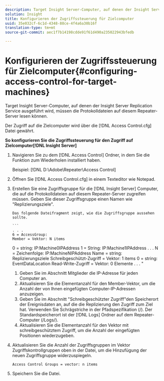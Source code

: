 ```yaml
---
description: Target Insight Server-Computer, auf denen der Insight Server Replication Service ausgeführt wird, müssen die Protokolldateien auf diesem Repeater-Server lesen können.
solution: Insight
title: Konfigurieren der Zugriffssteuerung für Zielcomputer
uuid: 35e032cf-6c1d-4348-88ce-4f4a6a30b16f
translation-type: tm+mt
source-git-commit: aec1f7b14198cdde91f61d490a235022943bfedb

---
```



# Konfigurieren der Zugriffssteuerung für Zielcomputer{#configuring-access-control-for-target-machines}

Target Insight Server-Computer, auf denen der Insight Server Replication Service ausgeführt wird, müssen die Protokolldateien auf diesem Repeater-Server lesen können.

Der Zugriff auf die Zielcomputer wird über die [!DNL Access Control.cfg] Datei gewährt.

**So konfigurieren Sie die Zugriffssteuerung für den Zugriff auf Zielcomputer[!DNL Insight Server]**

1. Navigieren Sie zu dem [!DNL Access Control] Ordner, in dem Sie die Funktion zum Wiederholen installiert haben.

   Beispiel: [!DNL D:\Adobe\Repeater\Access Control]

1. Öffnen Sie [!DNL Access Control.cfg] in einem Texteditor wie Notepad.
1. Erstellen Sie eine Zugriffsgruppe für die [!DNL Insight Server] Computer, die auf die Protokolldateien auf diesem Repeater-Server zugreifen müssen. Geben Sie dieser Zugriffsgruppe einen Namen wie &quot;Replizierungsziele&quot;.

       Das folgende Dateifragment zeigt, wie die Zugriffsgruppe aussehen sollte.
       
       ```
       . . .
       6 = AccessGroup:
       Member = Vektor: N items
     0 = string: IP:Machine0IPAddress
     1 = String: IP:Machine1IPAddress
    . . .
       N = Zeichenfolge: IP:MachineNIPAddress
     Name = string: Replizierungsziele
     Schreibgeschützt-Zugriff = Vektor: 1 items
     0 = string: EventDataLocation
     Read-Write-Zugriff = Vektor: 0 Elemente
    . . .
       &quot;
   
   1. Geben Sie im Abschnitt Mitglieder die IP-Adresse für jeden Computer an.
   1. Aktualisieren Sie die Elementanzahl für den Member-Vektor, um die Anzahl der von Ihnen eingefügten Computer-IP-Adressen anzuzeigen.
   1. Geben Sie im Abschnitt &quot;Schreibgeschützter Zugriff&quot;den Speicherort der Ereignisdaten an, auf die die Replizierung den Zugriff zum Ziel hat. Verwenden Sie Schrägstriche in der Pfadspezifikation (/). Der Standardspeicherort ist der [!DNL Logs] Ordner auf dem Repeater-Computer (/Logs/).
   1. Aktualisieren Sie die Elementanzahl für den Vektor mit schreibgeschütztem Zugriff, um die Anzahl der eingefügten Positionen wiederzugeben.

1. Aktualisieren Sie die Anzahl der Zugriffsgruppen im Vektor Zugriffskontrollgruppen oben in der Datei, um die Hinzufügung der neuen Zugriffsgruppe widerzuspiegeln.

   ```
   Access Control Groups = vector: n items
   ```

1. Speichern Sie die Datei.
